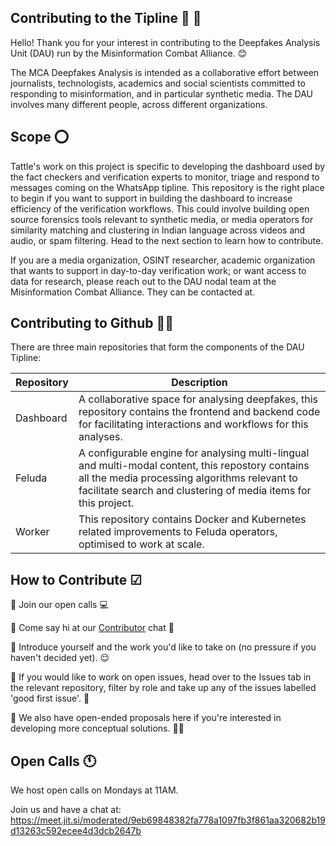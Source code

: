 ## Contributing to the Tipline 🌱 🌱
Hello! Thank you for your interest in contributing to the Deepfakes Analysis Unit (DAU) run by the Misinformation Combat Alliance. 😊

The MCA Deepfakes Analysis is intended as a collaborative effort between journalists, technologists, academics and social scientists committed to responding to misinformation, and in particular synthetic media. The DAU involves many different people, across different organizations.

## Scope ⭕

Tattle's work on this project is specific to developing the dashboard used by the fact checkers and verification experts to monitor, triage and respond to messages coming on the WhatsApp tipline. This repository is the right place to begin if you want to support in building the dashboard to increase efficiency of the verification workflows. This could involve building open source forensics tools relevant to synthetic media, or media operators for similarity matching and clustering in Indian language across videos and audio, or spam filtering. Head to the next section to learn how to contribute. 

If you are a media organization, OSINT researcher, academic organization that wants to support in day-to-day verification work; or want access to data for research, please reach out to the DAU nodal team at the Misinformation Combat Alliance. They can be contacted at. 

## Contributing to Github 🤝🏼

There are three main repositories that form the components of the DAU Tipline:

| **Repository** | **Description** | 
| -- | --- | 
| Dashboard | A collaborative space for analysing deepfakes, this repository contains the frontend and backend code for facilitating interactions and workflows for this analyses. |
| Feluda | A configurable engine for analysing multi-lingual and multi-modal content, this repostory contains all the media processing algorithms relevant to facilitate search and clustering of media items for this project.|
| Worker | This repository contains Docker and Kubernetes related improvements to Feluda operators, optimised to work at scale. |

## How to Contribute ☑

🔸 Join our open calls 💻

🔸 Come say hi at our [Contributor](https://github.com/tattle-made/DAU_tipline/discussions/69) chat 👋 

🔸 Introduce yourself and the work you'd like to take on (no pressure if you haven't decided yet). 😌

🔸 	If you would like to work on open issues, head over to the Issues tab in the relevant repository, filter by role and take up any of the issues labelled 'good first issue'. 📝

🔸 	We also have open-ended proposals here if you're interested in developing more conceptual solutions. 👐🏽

## Open Calls  🕚
We host open calls on Mondays at 11AM. 

Join us and have a chat at: https://meet.jit.si/moderated/9eb69848382fa778a1097fb3f861aa320682b19d13263c592ecee4d3dcb2647b
